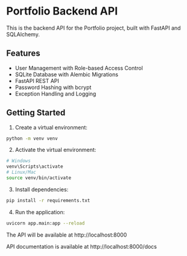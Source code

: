 # Portfolio Backend API

This is the backend API for the Portfolio project, built with FastAPI and SQLAlchemy.

## Features

- User Management with Role-based Access Control
- SQLite Database with Alembic Migrations
- FastAPI REST API
- Password Hashing with bcrypt
- Exception Handling and Logging

## Getting Started

1. Create a virtual environment:
```bash
python -m venv venv
```

2. Activate the virtual environment:
```bash
# Windows
venv\Scripts\activate
# Linux/Mac
source venv/bin/activate
```

3. Install dependencies:
```bash
pip install -r requirements.txt
```

4. Run the application:
```bash
uvicorn app.main:app --reload
```

The API will be available at http://localhost:8000

API documentation is available at http://localhost:8000/docs
